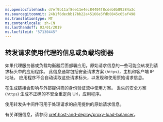 ```yaml
---
ms.openlocfilehash: d7ef9b11af8ee11e4ec84404f8cdeb0b89384a3c
ms.sourcegitcommit: 24b1f6decbb17bb22a45166e5fdb0845c65af498
ms.translationtype: MT
ms.contentlocale: zh-CN
ms.lasthandoff: 03/01/2019
ms.locfileid: "57130445"
---
```

## <a name="forward-request-information-with-a-proxy-or-load-balancer"></a>转发请求使用代理的信息或负载均衡器

如果代理服务器或负载均衡器后面部署应用，原始请求信息的一些可能会转发到请求标头中的应用程序。 此信息通常包括安全请求方案 (`https`)，主机和客户端 IP 地址。 应用程序不会自动读取这些请求标头，以发现和使用原始请求信息。

在生成链接会影响与外部提供商的身份验证流中使用方案。 丢失的安全方案 (`https`) 生成不正确的不安全重定向 Url，应用程序。

使用转发头中间件可用于处理请求的应用提供的原始请求信息。

有关详细信息，请参阅 <xref:host-and-deploy/proxy-load-balancer>。
